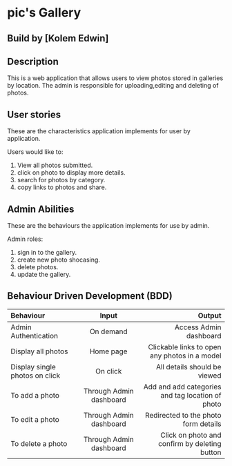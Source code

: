 # pic's Gallery

## Build by [Kolem Edwin]

## Description

This is a web application that allows users to view photos stored in galleries by location. The admin is responsible for uploading,editing and deleting of photos.

## User stories

These are the characteristics application implements for user by application.

Users would like to:

1. View all photos submitted.
2. click on photo to display more details.
3. search for photos by category.
4. copy links to photos and share.

## Admin Abilities

These are the behaviours the application implements for use by admin.

Admin roles:

1. sign in to the gallery.
2. create new photo shocasing.
3. delete photos.
4. update the gallery.

## Behaviour Driven Development (BDD)

| Behaviour | Input | Output |
| :-----------------| :-----------------: | ------------------: |
| Admin Authentication | On demand | Access Admin dashboard |
| Display all photos | Home page | Clickable links to open any photos in a model |
| Display single photos on click | On click | All details should be viewed |
| To add a photo | Through Admin dashboard | Add and add categories and tag location of photo |
| To edit a photo | Through Admin dashboard | Redirected to the photo form details |
| To delete a photo | Through Admin dashboard | Click on photo and confirm by deleting button |
